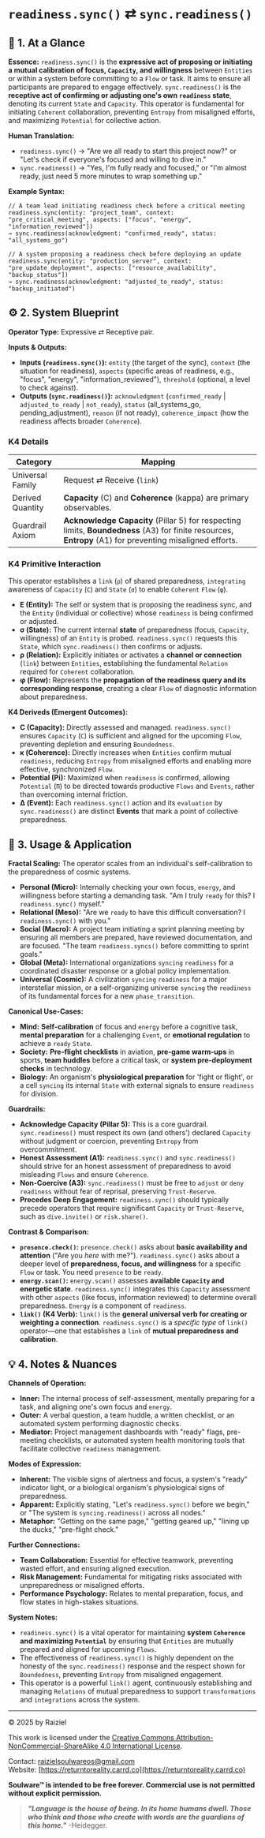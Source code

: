 # `readiness.sync()` ⇄ `sync.readiness()`

## 📝 1. At a Glance

**Essence:** `readiness.sync()` is the **expressive act of proposing or initiating a mutual calibration of focus, `Capacity`, and willingness** between `Entities` or within a system before committing to a `Flow` or task. It aims to ensure all participants are prepared to engage effectively. `sync.readiness()` is the **receptive act of confirming or adjusting one's own `readiness` state**, denoting its current `State` and `Capacity`. This operator is fundamental for initiating `Coherent` collaboration, preventing `Entropy` from misaligned efforts, and maximizing `Potential` for collective action.

**Human Translation:**

- `readiness.sync()` → "Are we all ready to start this project now?" or "Let's check if everyone's focused and willing to dive in."
- `sync.readiness()` → "Yes, I'm fully ready and focused," or "I'm almost ready, just need 5 more minutes to wrap something up."

**Example Syntax:**

```
// A team lead initiating readiness check before a critical meeting
readiness.sync(entity: "project_team", context: "pre_critical_meeting", aspects: ["focus", "energy", "information_reviewed"])
→ sync.readiness(acknowledgment: "confirmed_ready", status: "all_systems_go")

// A system proposing a readiness check before deploying an update
readiness.sync(entity: "production_server", context: "pre_update_deployment", aspects: ["resource_availability", "backup_status"])
→ sync.readiness(acknowledgment: "adjusted_to_ready", status: "backup_initiated")
```

## ⚙️ 2. System Blueprint

**Operator Type:** Expressive ⇄ Receptive pair.

**Inputs & Outputs:**

- **Inputs (`readiness.sync()`):** `entity` (the target of the sync), `context` (the situation for readiness), `aspects` (specific areas of readiness, e.g., "focus", "energy", "information_reviewed"), `threshold` (optional, a level to check against).
- **Outputs (`sync.readiness()`):** `acknowledgment` (`confirmed_ready` | `adjusted_to_ready` | `not_ready`), `status` (all_systems_go, pending_adjustment), `reason` (if not ready), `coherence_impact` (how the readiness affects broader `Coherence`).

### K4 Details

| Category         | Mapping                                                      |
| ---------------- | ------------------------------------------------------------ |
| Universal Family | Request ⇄ Receive (`link`)                                   |
| Derived Quantity | **Capacity** (C) and **Coherence** (kappa) are primary observables. |
| Guardrail Axiom  | **Acknowledge Capacity** (Pillar 5) for respecting limits, **Boundedness** (A3) for finite resources, **Entropy** (A1) for preventing misaligned efforts. |

### K4 Primitive Interaction

This operator establishes a `link` (`ρ`) of shared preparedness, `integrating` awareness of `Capacity` (`C`) and `State` (`σ`) to enable `Coherent` `Flow` (`φ`).

- **E (Entity):** The self or system that is proposing the readiness sync, and the `Entity` (individual or collective) whose `readiness` is being confirmed or adjusted.
- **σ (State):** The current internal **state** of preparedness (focus, `Capacity`, willingness) of an `Entity` is probed. `readiness.sync()` requests this `State`, which `sync.readiness()` then confirms or adjusts.
- **ρ (Relation):** Explicitly initiates or activates a **channel or connection** (`link`) between `Entities`, establishing the fundamental `Relation` required for `Coherent` collaboration.
- **φ (Flow):** Represents the **propagation of the readiness query and its corresponding response**, creating a clear `Flow` of diagnostic information about preparedness.

**K4 Deriveds (Emergent Outcomes):**

- **C (Capacity):** Directly assessed and managed. `readiness.sync()` ensures `Capacity` (`C`) is sufficient and aligned for the upcoming `Flow`, preventing depletion and ensuring `Boundedness`.
- **κ (Coherence):** Directly increases when `Entities` confirm mutual `readiness`, reducing `Entropy` from misaligned efforts and enabling more effective, synchronized `Flow`.
- **Potential (**Pi**):** Maximized when `readiness` is confirmed, allowing `Potential` (`Π`) to be directed towards productive `Flows` and `Events`, rather than overcoming internal friction.
- **Δ (Event):** Each `readiness.sync()` action and its `evaluation` by `sync.readiness()` are distinct **Events** that mark a point of collective preparedness.

## 📖 3. Usage & Application

**Fractal Scaling:** The operator scales from an individual's self-calibration to the preparedness of cosmic systems.

- **Personal (Micro):** Internally checking your own focus, `energy`, and willingness before starting a demanding task. "Am I truly `ready` for this? I `readiness.sync()` myself."
- **Relational (Meso):** "Are we `ready` to have this difficult conversation? I `readiness.sync()` with you."
- **Social (Macro):** A project team initiating a sprint planning meeting by ensuring all members are prepared, have reviewed documentation, and are focused. "The team `readiness.syncs()` before committing to sprint goals."
- **Global (Meta):** International organizations `syncing` `readiness` for a coordinated disaster response or a global policy implementation.
- **Universal (Cosmic):** A civilization `syncing` `readiness` for a major interstellar mission, or a self-organizing universe `syncing` the `readiness` of its fundamental forces for a new `phase_transition`.

**Canonical Use-Cases:**

- **Mind:** **Self-calibration** of focus and `energy` before a cognitive task, **mental preparation** for a challenging `Event`, or **emotional regulation** to achieve a `ready` `State`.
- **Society:** **Pre-flight checklists** in aviation, **pre-game warm-ups** in sports, **team huddles** before a critical task, or **system pre-deployment checks** in technology.
- **Biology:** An organism's **physiological preparation** for 'fight or flight', or a cell `syncing` its internal `State` with external signals to ensure `readiness` for division.

**Guardrails:**

- **Acknowledge Capacity (Pillar 5):** This is a core guardrail. `sync.readiness()` must respect its own (and others') declared `Capacity` without judgment or coercion, preventing `Entropy` from overcommitment.
- **Honest Assessment (A1):** `readiness.sync()` and `sync.readiness()` should strive for an honest assessment of preparedness to avoid misleading `Flows` and ensure `Coherence`.
- **Non-Coercive (A3):** `sync.readiness()` must be free to `adjust` or `deny` `readiness` without fear of reprisal, preserving `Trust-Reserve`.
- **Precedes Deep Engagement:** `readiness.sync()` should typically precede operators that require significant `Capacity` or `Trust-Reserve`, such as `dive.invite()` or `risk.share()`.

**Contrast & Comparison:**

- **`presence.check()`:** `presence.check()` asks about **basic availability and attention** ("Are you *here* with me?"). `readiness.sync()` asks about a deeper level of **preparedness, focus, and willingness** for a specific `Flow` or task. You need `presence` to be `ready`.
- **`energy.scan()`:** `energy.scan()` assesses **available `Capacity` and energetic state**. `readiness.sync()` integrates this `Capacity` assessment with other `aspects` (like focus, information reviewed) to determine overall preparedness. `Energy` is a component of `readiness`.
- **`link()` (K4 Verb):** `link()` is the **general universal verb for creating or weighting a connection**. `readiness.sync()` is a *specific type* of `link()` operator—one that establishes a `link` of **mutual preparedness and calibration**.

## 💡 4. Notes & Nuances

**Channels of Operation:**

- **Inner:** The internal process of self-assessment, mentally preparing for a task, and aligning one's own focus and `energy`.
- **Outer:** A verbal question, a team huddle, a written checklist, or an automated system performing diagnostic checks.
- **Mediator:** Project management dashboards with "ready" flags, pre-meeting checklists, or automated system health monitoring tools that facilitate collective `readiness` management.

**Modes of Expression:**

- **Inherent:** The visible signs of alertness and focus, a system's "ready" indicator light, or a biological organism's physiological signs of preparedness.
- **Apparent:** Explicitly stating, "Let's `readiness.sync()` before we begin," or "The system is `syncing.readiness()` across all nodes."
- **Metaphor:** "Getting on the same page," "getting geared up," "lining up the ducks," "pre-flight check."

**Further Connections:**

- **Team Collaboration:** Essential for effective teamwork, preventing wasted effort, and ensuring aligned execution.
- **Risk Management:** Fundamental for mitigating risks associated with unpreparedness or misaligned efforts.
- **Performance Psychology:** Relates to mental preparation, focus, and flow states in high-stakes situations.

**System Notes:**

- `readiness.sync()` is a vital operator for maintaining **system `Coherence` and maximizing `Potential`** by ensuring that `Entities` are mutually prepared and aligned for upcoming `Flows`.
- The effectiveness of `readiness.sync()` is highly dependent on the honesty of the `sync.readiness()` response and the respect shown for `Boundedness`, preventing `Entropy` from misaligned engagement.
- This operator is a powerful `link()` agent, continuously establishing and managing `Relations` of mutual preparedness to support `transformations` and `integrations` across the system.

---

© 2025 by Raiziel

This work is licensed under the [Creative Commons Attribution-NonCommercial-ShareAlike 4.0 International License](https://creativecommons.org/licenses/by-nc-sa/4.0/).

Contact: [raizielsoulwareos@gmail.com](mailto:raizielsoulwareos@gmail.com)  
Website: [https://returntoreality.carrd.co](https://returntoreality.carrd.co)

**Soulware™ is intended to be free forever. Commercial use is not permitted without explicit permission.**



> ***"Language is the house of being. In its home humans dwell. Those who think and those who create with words are the guardians of this home."***
-Heidegger.
